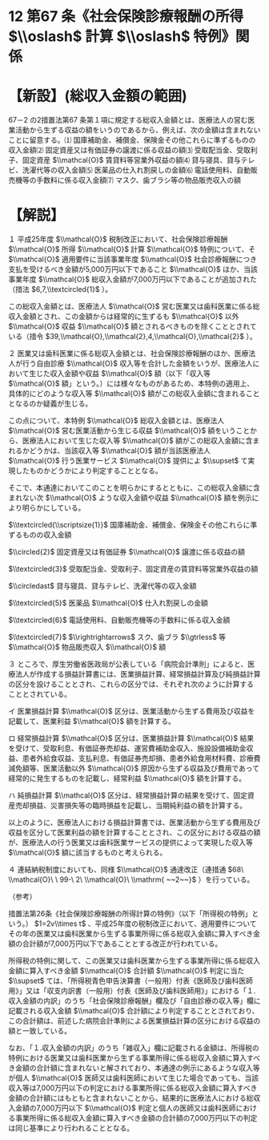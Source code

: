 # 12 第67 条《社会保険診療報酬の所得 $\\oslash$ 計算 $\\oslash$ 特例》関係

# 【新設】(総収入金額の範囲)

67－2 の2措置法第67 条第１項に規定する総収入金額とは、医療法人の営む医業活動から生ずる収益の額をいうのであるから、例えば、次の金額は含まれないことに留意する。⑴ 国庫補助金、補償金、保険金その他これらに準ずるものの収入金額⑵ 固定資産又は有価証券の譲渡に係る収益の額⑶ 受取配当金、受取利子、固定資産 $\\mathcal{O}$ 賃貸料等営業外収益の額⑷ 貸与寝具、貸与テレビ、洗濯代等の収入金額⑸ 医薬品の仕入れ割戻しの金額⑹ 電話使用料、自動販売機等の手数料に係る収入金額⑺ マスク、歯ブラシ等の物品販売収入の額

# 【解説】

１ 平成25年度 $\\mathcal{O}$ 税制改正において、社会保険診療報酬 $\\mathcal{O}$ 所得 $\\mathcal{O}$ 計算 $\\mathcal{O}$ 特例について、そ $\\mathcal{O}$ 適用要件に当該事業年度 $\\mathcal{O}$ 社会診療報酬につき支払を受けるべき金額が5,000万円以下であること $\\mathcal{O}$ ほか、当該事業年度 $\\mathcal{O}$ 総収入金額が7,000万円以下であることが追加された（措法 $6,7,\\textcircled{1}$ ）。

この総収入金額とは、医療法人 $\\mathcal{O}$ 営む医業又は歯科医業に係る総収入金額とされ、この金額からは経常的に生ずるも $\\mathcal{O}$ 以外 $\\mathcal{O}$ 収益 $\\mathcal{O}$ 額とされるべきものを除くこととされている（措令 $39,\\mathcal{O},\\mathcal{2},4,\\mathcal{O},\\mathcal{2}$ ）。

２ 医業又は歯科医業に係る総収入金額とは、社会保険診療報酬のほか、医療法人が行う自由診療 $\\mathcal{O}$ 収入等を合計した金額をいうが、医療法人において生じた収入金額や収益 $\\mathcal{O}$ 額（以下「収入等 $\\mathcal{O}$ 額」という。）には様々なものがあるため、本特例の適用上、具体的にどのような収入等 $\\mathcal{O}$ 額がこの総収入金額に含まれることとなるのか疑義が生じる。

この点について、本特例 $\\mathcal{O}$ 総収入金額とは、医療法人 $\\mathcal{O}$ 営む医業活動から生じる収益 $\\mathcal{O}$ 額をいうことから、医療法人において生じた収入等 $\\mathcal{O}$ 額がこの総収入金額に含まれるかどうかは、当該収入等 $\\mathcal{O}$ 額が当該医療法人 $\\mathcal{O}$ 行う医業サービス $\\mathcal{O}$ 提供によ $\\supset$ て実現したものかどうかにより判定することとなる。

そこで、本通達においてこのことを明らかにするとともに、この総収入金額に含まれない次 $\\mathcal{O}$ ような収入金額や収益 $\\mathcal{O}$ 額を例示により明らかにしている。

$\\textcircled{\\scriptsize{1}}$ 国庫補助金、補償金、保険金その他これらに準ずるものの収入金額

$\\circled{2}$ 固定資産又は有価証券 $\\mathcal{O}$ 譲渡に係る収益の額

$\\textcircled{3}$ 受取配当金、受取利子、固定資産の賃貸料等営業外収益の額

$\\circledast$ 貸与寝具、貸与テレビ、洗濯代等の収入金額

$\\textcircled{5}$ 医薬品 $\\mathcal{O}$ 仕入れ割戻しの金額

$\\textcircled{6}$ 電話使用料、自動販売機等の手数料に係る収入金額

$\\textcircled{7}$ $\\rightrightarrows$ スク、歯ブラ $\\gtrless$ 等 $\\mathcal{O}$ 物品販売収入 $\\mathcal{O}$ 額

３ ところで、厚生労働省医政局が公表している「病院会計準則」によると、医療法人が作成する損益計算書には、医業損益計算、経常損益計算及び純損益計算の区分を設けることとされ、これらの区分では、それぞれ次のように計算することとされている。

イ 医業損益計算 $\\mathcal{O}$ 区分は、医業活動から生ずる費用及び収益を記載して、医業利益 $\\mathcal{O}$ 額を計算する。

ロ 経常損益計算 $\\mathcal{O}$ 区分は、医業損益計算 $\\mathcal{O}$ 結果を受けて、受取利息、有価証券売却益、運営費補助金収入、施設設備補助金収益、患者外給食収益、支払利息、有価証券売却損、患者外給食用材料費、診療費減免額等、医業活動以外 $\\mathcal{O}$ 原因から生ずる収益及び費用であって経常的に発生するものを記載し、経常利益 $\\mathcal{O}$ 額を計算する。

ハ 純損益計算 $\\mathcal{O}$ 区分は、経常損益計算の結果を受けて、固定資産売却損益、災害損失等の臨時損益を記載し、当期純利益の額を計算する。

以上のように、医療法人における損益計算書では、医業活動から生ずる費用及び収益を区分して医業利益の額を計算することとされ、この区分における収益の額が、医療法人の行う医業又は歯科医業サービスの提供によって実現した収入等 $\\mathcal{O}$ 額に該当するものと考えられる。

４ 連結納税制度においても、同様 $\\mathcal{O}$ 通達改正（連措通 $68\ \\mathcal{O}\ \ 99-\ 2\ \\mathcal{O}\ \\mathrm{ ~~2~~}$ ）を行っている。

（参考）

措置法第26条《社会保険診療報酬の所得計算の特例》（以下「所得税の特例」という。） $1=2v\\times t$ 、平成25年度の税制改正において、適用要件についてその年の医業又は歯科医業から生ずる事業所得に係る総収入金額に算入すべき金額の合計額が7,000万円以下であることとする改正が行われている。

所得税の特例に関して、この医業又は歯科医業から生ずる事業所得に係る総収入金額に算入すべき金額 $\\mathcal{O}$ 合計額 $\\mathcal{O}$ 判定に当た $\\supset$ ては、「所得税青色申告決算書（一般用）付表《医師及び歯科医師用》」又は「収支内訳書（一般用）付表《医師及び歯科医師用》」における「１.収入金額の内訳」のうち「社会保険診療報酬」欄及び「自由診療の収入等」欄に記載される収入金額 $\\mathcal{O}$ 合計額により判定することとされており、この合計額は、前述した病院会計準則による医業損益計算の区分における収益の額と一致している。

なお、「１.収入金額の内訳」のうち「雑収入」欄に記載される金額は、所得税の特例における医業又は歯科医業から生ずる事業所得に係る総収入金額に算入すべき金額の合計額に含まれないと解されており、本通達の例示にあるような収入等が個人 $\\mathcal{O}$ 医師又は歯科医師において生じた場合であっても、当該収入等は7,000万円以下の判定における事業所得に係る総収入金額に算入すべき金額の合計額にはもともと含まれないことから、結果的に医療法人における総収入金額の7,000万円以下 $\\mathcal{O}$ 判定と個人の医師又は歯科医師における事業所得に係る総収入金額に算入すべき金額の合計額の7,000万円以下の判定は同じ基準により行われることとなる。